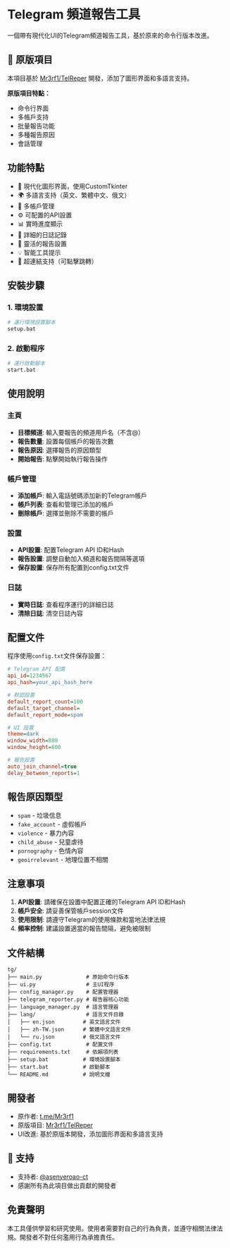 # Telegram 頻道報告工具

一個帶有現代化UI的Telegram頻道報告工具，基於原來的命令行版本改進。

## 🔗 原版項目

本項目基於 [Mr3rf1/TelReper](https://github.com/Mr3rf1/TelReper) 開發，添加了圖形界面和多語言支持。

**原版項目特點：**
- 命令行界面
- 多帳戶支持
- 批量報告功能
- 多種報告原因
- 會話管理

## 功能特點

- 🎨 現代化圖形界面，使用CustomTkinter
- 🌍 多語言支持（英文、繁體中文、俄文）
- 📱 多帳戶管理
- ⚙️ 可配置的API設置
- 📊 實時進度顯示
- 📝 詳細的日誌記錄
- 🔧 靈活的報告設置
- 💡 智能工具提示
- 🔗 超連結支持（可點擊跳轉）

## 安裝步驟

### 1. 環境設置
```bash
# 運行環境設置腳本
setup.bat
```

### 2. 啟動程序
```bash
# 運行啟動腳本
start.bat
```

## 使用說明

### 主頁
- **目標頻道**: 輸入要報告的頻道用戶名（不含@）
- **報告數量**: 設置每個帳戶的報告次數
- **報告原因**: 選擇報告的原因類型
- **開始報告**: 點擊開始執行報告操作

### 帳戶管理
- **添加帳戶**: 輸入電話號碼添加新的Telegram帳戶
- **帳戶列表**: 查看和管理已添加的帳戶
- **刪除帳戶**: 選擇並刪除不需要的帳戶

### 設置
- **API設置**: 配置Telegram API ID和Hash
- **報告設置**: 調整自動加入頻道和報告間隔等選項
- **保存設置**: 保存所有配置到config.txt文件

### 日誌
- **實時日誌**: 查看程序運行的詳細日誌
- **清除日誌**: 清空日誌內容

## 配置文件

程序使用`config.txt`文件保存設置：

```ini
# Telegram API 配置
api_id=1234567
api_hash=your_api_hash_here

# 默認設置
default_report_count=100
default_target_channel=
default_report_mode=spam

# UI 設置
theme=dark
window_width=800
window_height=600

# 報告設置
auto_join_channel=true
delay_between_reports=1
```

## 報告原因類型

- `spam` - 垃圾信息
- `fake_account` - 虛假帳戶
- `violence` - 暴力內容
- `child_abuse` - 兒童虐待
- `pornography` - 色情內容
- `geoirrelevant` - 地理位置不相關

## 注意事項

1. **API設置**: 請確保在設置中配置正確的Telegram API ID和Hash
2. **帳戶安全**: 請妥善保管帳戶session文件
3. **使用限制**: 請遵守Telegram的使用條款和當地法律法規
4. **頻率控制**: 建議設置適當的報告間隔，避免被限制

## 文件結構

```
tg/
├── main.py              # 原始命令行版本
├── ui.py                # 主UI程序
├── config_manager.py    # 配置管理器
├── telegram_reporter.py # 報告器核心功能
├── language_manager.py  # 語言管理器
├── lang/                # 語言文件目錄
│   ├── en.json         # 英文語言文件
│   ├── zh-TW.json      # 繁體中文語言文件
│   └── ru.json         # 俄文語言文件
├── config.txt           # 配置文件
├── requirements.txt     # 依賴項列表
├── setup.bat           # 環境設置腳本
├── start.bat           # 啟動腳本
└── README.md           # 說明文檔
```

## 開發者

- 原作者: [t.me/Mr3rf1](https://t.me/Mr3rf1)
- 原版項目: [Mr3rf1/TelReper](https://github.com/Mr3rf1/TelReper)
- UI改進: 基於原版本開發，添加圖形界面和多語言支持

## 🤝 支持

- 支持者: [@asenyeroao-ct](https://github.com/asenyeroao-ct)
- 感謝所有為此項目做出貢獻的開發者

## 免責聲明

本工具僅供學習和研究使用。使用者需要對自己的行為負責，並遵守相關法律法規。開發者不對任何濫用行為承擔責任。 
